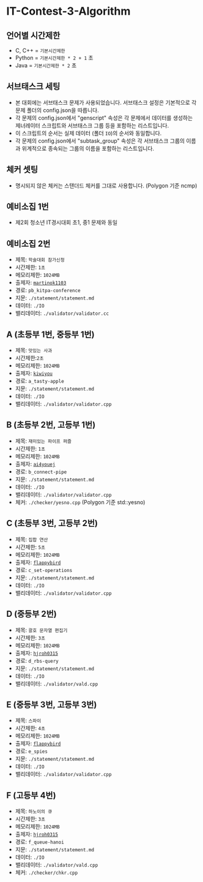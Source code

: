 # IT-Contest-3-Algorithm

## 언어별 시간제한

* C, C++ = `기본시간제한`
* Python = `기본시간제한 * 2 + 1` 초
* Java = `기본시간제한 * 2` 초

## 서브태스크 세팅

* 본 대회에는 서브태스크 문제가 사용되었습니다. 서브태스크 설정은 기본적으로 각 문제 폴더의 config.json을 따릅니다.
* 각 문제의 config.json에서 "genscript" 속성은 각 문제에서 데이터를 생성하는 제너레이터 스크립트와 서브태스크 그룹 등을 포함하는 리스트입니다.
* 이 스크립트의 순서는 실제 데이터 (폴더 `IO`)의 순서와 동일합니다.
* 각 문제의 config.json에서 "subtask_group" 속성은 각 서브태스크 그룹의 이름과 위계적으로 종속되는 그룹의 이름을 포함하는 리스트입니다.

## 체커 셋팅

* 명시되지 않은 체커는 스탠더드 체커를 그대로 사용합니다. (Polygon 기준 ncmp)

## 예비소집 1번

* 제2회 청소년 IT경시대회 초1, 중1 문제와 동일

## 예비소집 2번

* 제목: `학술대회 참가신청`
* 시간제한: `1초`
* 메모리제한: `1024MB`
* 출제자: [`martinok1103`](https://www.acmicpc.net/user/martinok1103)
* 경로: `pb_kitpa-conference`
* 지문: `./statement/statement.md`
* 데이터: `./IO`
* 밸리데이터: `./validator/validator.cc`

## A (초등부 1번, 중등부 1번)
* 제목: `맛있는 사과`
* 시간제한:`2초`
* 메모리제한: `1024MB`
* 출제자: [`kiwiyou`](https://www.acmicpc.net/user/kiwiyou)
* 경로: `a_tasty-apple`
* 지문: `./statement/statement.md`
* 데이터: `./IO`
* 밸리데이터: `./validator/validator.cpp`

## B (초등부 2번, 고등부 1번)
* 제목: `재미있는 파이프 퍼즐`
* 시간제한: `1초`
* 메모리제한: `1024MB`
* 출제자: [`ai4youej`](https://www.acmicpc.net/user/ai4youej)
* 경로: `b_connect-pipe`
* 지문: `./statement/statement.md`
* 데이터: `./IO`
* 밸리데이터: `./validator/validator.cpp`
* 체커: `./checker/yesno.cpp` (Polygon 기준 std::yesno)

## C (초등부 3번, 고등부 2번)
* 제목: `집합 연산`
* 시간제한: `5초`
* 메모리제한: `1024MB`
* 출제자: [`flappybird`](https://www.acmicpc.net/user/flappybird)
* 경로: `c_set-operations`
* 지문: `./statement/statement.md`
* 데이터: `./IO`
* 밸리데이터: `./validator/validator.cpp`

## D (중등부 2번)
* 제목: `괄호 문자열 편집기`
* 시간제한: `3초`
* 메모리제한: `1024MB`
* 출제자: [`hjroh0315`](https://www.acmicpc.net/user/hjroh0315)
* 경로: `d_rbs-query`
* 지문: `./statement/statement.md`
* 데이터: `./IO`
* 밸리데이터: `./validator/vald.cpp`

## E (중등부 3번, 고등부 3번)
* 제목: `스파이`
* 시간제한: `4초`
* 메모리제한: `1024MB`
* 출제자: [`flappybird`](https://www.acmicpc.net/user/flappybird)
* 경로: `e_spies`
* 지문: `./statement/statement.md`
* 데이터: `./IO`
* 밸리데이터: `./validator/validator.cpp`

## F (고등부 4번)
* 제목: `하노이의 큐`
* 시간제한: `3초`
* 메모리제한: `1024MB`
* 출제자: [`hjroh0315`](https://www.acmicpc.net/user/hjroh0315)
* 경로: `f_queue-hanoi`
* 지문: `./statement/statement.md`
* 데이터: `./IO`
* 밸리데이터: `./validator/vald.cpp`
* 체커: `./checker/chkr.cpp`